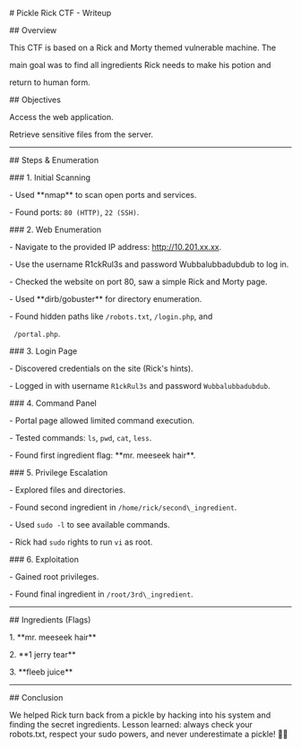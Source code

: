 \# Pickle Rick CTF - Writeup



\## Overview



This CTF is based on a Rick and Morty themed vulnerable machine. The

main goal was to find all ingredients Rick needs to make his potion and

return to human form.



\## Objectives

Access the web application.

Retrieve sensitive files from the server.



------------------------------------------------------------------------



\## Steps \& Enumeration



\### 1. Initial Scanning



\-   Used \*\*nmap\*\* to scan open ports and services.

\-   Found ports: `80 (HTTP)`, `22 (SSH)`.



\### 2. Web Enumeration

\-   Navigate to the provided IP address: http://10.201.xx.xx.

\-   Use the username R1ckRul3s and password Wubbalubbadubdub to log in.

\-   Checked the website on port 80, saw a simple Rick and Morty page.

\-   Used \*\*dirb/gobuster\*\* for directory enumeration.

\-   Found hidden paths like `/robots.txt`, `/login.php`, and

&nbsp;   `/portal.php`.



\### 3. Login Page



\-   Discovered credentials on the site (Rick's hints).

\-   Logged in with username `R1ckRul3s` and password `Wubbalubbadubdub`.



\### 4. Command Panel



\-   Portal page allowed limited command execution.

\-   Tested commands: `ls`, `pwd`, `cat`, `less`.

\-   Found first ingredient flag: \*\*mr. meeseek hair\*\*.



\### 5. Privilege Escalation



\-   Explored files and directories.

\-   Found second ingredient in `/home/rick/second\_ingredient`.

\-   Used `sudo -l` to see available commands.

\-   Rick had `sudo` rights to run `vi` as root.



\### 6. Exploitation



\-   Gained root privileges.

\-   Found final ingredient in `/root/3rd\_ingredient`.



------------------------------------------------------------------------



\## Ingredients (Flags)



1\.  \*\*mr. meeseek hair\*\*

2\.  \*\*1 jerry tear\*\*

3\.  \*\*fleeb juice\*\*



------------------------------------------------------------------------



\## Conclusion



We helped Rick turn back from a pickle by hacking into his system and finding the secret ingredients. Lesson learned: always check your robots.txt, respect your sudo powers, and never underestimate a pickle! 🥒✨

